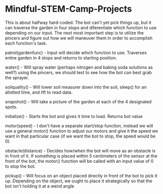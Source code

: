 # Mindful-STEM-Camp-Projects

This is about halfway hard-coded. The bot can't yet pick things up, but it can traverse the garden in four stops and 
diferentiate which function to use depending on our input. 
The next most important step is to utilize the pincers and figure out how we will maneuver them in order to accomplish
each function's task.

patrol(gardenfunc) - Input will decide which function to use. Traverses entire garden in 4 stops and returns to starting position.


water() - Will spray water (perhaps nitrogen and baking soda solutions as well?) using the pincers, we should test to see how the bot
can best grab the sprayer.

soilquality() - Will lower soil measurer down into the soil, sleep() for an allotted time, and lift to read data. 

snapshot() - Will take a picture of the garden at each of the 4 designated spots.

initialize() - Starts the bot and gives it time to load. Returns bot value

motor(speed) - I don't have a separate start/stop function, instead we will use a general motor() function to adjust our 
motors and give it the speed we want in that particular case (if we want the bot to stop, the speed would be 0).

obstacle(distance) - Decides how/when the bot will move as an obstacle is in front of it. If something is placed within 5 centimeters
of the sensor at the front of the bot, the motor() function will be called with an input value of 0 to stop the bot.

pickup() - Will focus on an object placed directly in front of the bot to pick it up. Depending on the object, we ought to 
place it strategically so that the bot isn't holding it at a weird angle

